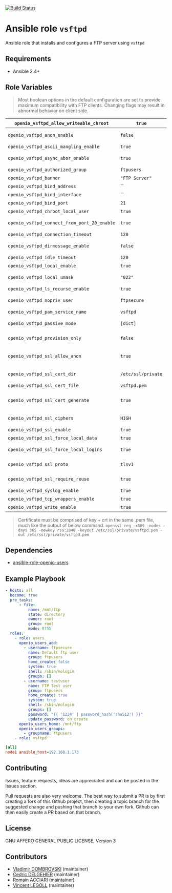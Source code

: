 [![Build Status](https://travis-ci.org/open-io/ansible-role-openio-vsftpd.svg?branch=master)](https://travis-ci.org/open-io/ansible-role-openio-vsftpd)
# Ansible role `vsftpd`

Ansible role that installs and configures a FTP server using `vsftpd`

## Requirements

- Ansible 2.4+

## Role Variables

> Most boolean options in the default configuration are set to provide maximum compatibility with FTP clients. Changing flags may result in abnormal behavior on client side.


| `openio_vsftpd_allow_writeable_chroot`      | `true`                    | Descrtiption                                        |
| ------------------------------------------- | ------------------------- | --------------------------------------------------- |
| `openio_vsftpd_anon_enable`                 | `false`                   | Enable anonymous uploads                            |
| `openio_vsftpd_ascii_mangling_enable`       | `true`                    | Enable ASCII mangling                               |
| `openio_vsftpd_async_abor_enable`           | `true`                    | Enable async abort behavior                         |
| `openio_vsftpd_authorized_group`            | `ftpusers`                | Group of all FTP users                              |
| `openio_vsftpd_banner`                      | `"FTP Server"`            | FTP server banner                                   |
| `openio_vsftpd_bind_address`                | ``                        | FTP bind address                                    |
| `openio_vsftpd_bind_interface`              | ``                        | FTP bind interface                                  |
| `openio_vsftpd_bind_port`                   | `21`                      | FTP bind port                                       |
| `openio_vsftpd_chroot_local_user`           | `true`                    | Chroot users                                        |
| `openio_vsftpd_connect_from_port_20_enable` | `true`                    | Accept connections from port 20                     |
| `openio_vsftpd_connection_timeout`          | `120`                     | Connection timeout                                  |
| `openio_vsftpd_dirmessage_enable`           | `false`                   | Enable directory messages                           |
| `openio_vsftpd_idle_timeout`                | `120`                     | Idle timeout                                        |
| `openio_vsftpd_local_enable`                | `true`                    | Enable local userss                                 |
| `openio_vsftpd_local_umask`                 | `"022"`                   | File creation umask for local users                 |
| `openio_vsftpd_ls_recurse_enable`           | `true`                    | Enable recursive ls                                 |
| `openio_vsftpd_nopriv_user`                 | `ftpsecure`               | Default unprivileged user                           |
| `openio_vsftpd_pam_service_name`            | `vsftpd`                  | PAM service name                                    |
| `openio_vsftpd_passive_mode`                | `[dict]`                  | Passive mode configuration                          |
| `openio_vsftpd_provision_only`              | `false`                   | Only provision without restarting                   |
| `openio_vsftpd_ssl_allow_anon`              | `true`                    | Allow anonymous SSL (Anon must be enabled)          |
| `openio_vsftpd_ssl_cert_dir`                | `/etc/ssl/private`        | Path to certificate directory                       |
| `openio_vsftpd_ssl_cert_file`               | `vsftpd.pem`              | Path to certificate file                            |
| `openio_vsftpd_ssl_cert_generate`           | `true`                    | Generate autosigned certificate if it doesn't exist |
| `openio_vsftpd_ssl_ciphers`                 | `HIGH`                    | SSL cipher security level                           |
| `openio_vsftpd_ssl_enable`                  | `true`                    | Enable SSL                                          |
| `openio_vsftpd_ssl_force_local_data`        | `true`                    | Force data to use SSL                               |
| `openio_vsftpd_ssl_force_local_logins`      | `true`                    | Force logins to use SSL                             |
| `openio_vsftpd_ssl_proto`                   | `tlsv1`                   | SSL Protocol (TLSV1/SSLV2/SSLV3)                    |
| `openio_vsftpd_ssl_require_reuse`           | `true`                    | SSL require reusable sessions                       |
| `openio_vsftpd_syslog_enable`               | `true`                    | Log to syslog                                       |
| `openio_vsftpd_tcp_wrappers_enable`         | `true`                    | Enable TCP wrappers                                 |
| `openio_vsftpd_write_enable`                | `true`                    | Enable FTP write                                    |

> Certificate must be comprised of key + crt in the same .pem file, much like the output of below command.
> `openssl req -x509 -nodes -days 365 -newkey rsa:2048 -keyout /etc/ssl/private/vsftpd.pem -out /etc/ssl/private/vsftpd.pem`

## Dependencies

- [ansible-role-openio-users](https://github.com/open-io/ansible-role-openio-users)

## Example Playbook

```yaml
- hosts: all
  become: true
  pre_tasks:
      - file:
          name: /mnt/ftp
          state: directory
          owner: root
          group: root
          mode: 0755
  roles:
    - role: users
      openio_users_add:
        - username: ftpsecure
          name: Default ftp user
          group: ftpusers
          home_create: false
          system: true
          shell: /sbin/nologin
          groups: []
        - username: testuser
          name: FTP Test user
          group: ftpusers
          home_create: true
          system: true
          shell: /sbin/nologin
          groups: []
          password: "{{ '1234' | password_hash('sha512') }}"
          update_password: on_create
      openio_users_home: /mnt/ftp
      openio_users_groups:
        - groupname: ftpusers
    - role: vsftpd
```

```ini
[all]
node1 ansible_host=192.168.1.173
```

## Contributing

Issues, feature requests, ideas are appreciated and can be posted in the Issues section.

Pull requests are also very welcome.
The best way to submit a PR is by first creating a fork of this Github project, then creating a topic branch for the suggested change and pushing that branch to your own fork.
Github can then easily create a PR based on that branch.

## License

GNU AFFERO GENERAL PUBLIC LICENSE, Version 3

## Contributors

- [Vladimir DOMBROVSKI](https://github.com/vdombrovski) (maintainer)
- [Cedric DELGEHIER](https://github.com/cdelgehier) (maintainer)
- [Romain ACCIARI](https://github.com/racciari) (maintainer)
- [Vincent LEGOLL](https://github.com/vincent-legoll) (maintainer)
